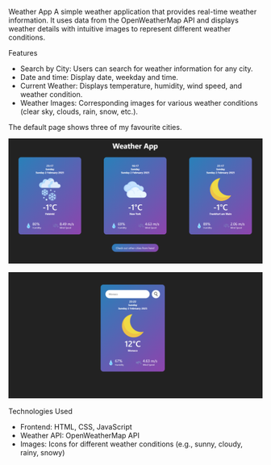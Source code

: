 Weather App
A simple weather application that provides real-time weather information. It uses data from the OpenWeatherMap API and displays weather details with intuitive images to represent different weather conditions.

Features
- Search by City: Users can search for weather information for any city.
- Date and time: Display date, weekday and time.
- Current Weather: Displays temperature, humidity, wind speed, and weather condition.
- Weather Images: Corresponding images for various weather conditions (clear sky, clouds, rain, snow, etc.).

The default page shows three of my favourite cities.

![Weather App Demo](./images/defaultpage.png)


![Weather App Demo](./images/searchpage.png)

Technologies Used
- Frontend: HTML, CSS, JavaScript
- Weather API: OpenWeatherMap API
- Images: Icons for different weather conditions (e.g., sunny, cloudy, rainy, snowy)
